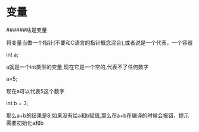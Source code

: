 # 变量
######啥是变量

将变量当做一个指针(不要和C语言的指针概念混合),或者说是一个代表，一个容器

int a;

a就是一个int类型的变量,现在它是一个空的,代表不了任何数字

a=5;

现在a可以代表5这个数字

int b = 3;

那么a+b的结果是8;如果没有给a和b赋值,那么在a+b在编译的时候会报错，提示需要初始化a和b
